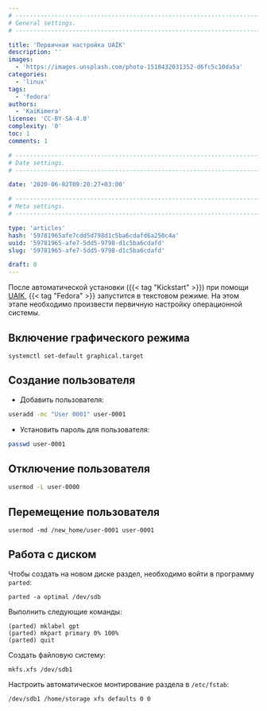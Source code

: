 ```yaml
---
# -------------------------------------------------------------------------------------------------------------------- #
# General settings.
# -------------------------------------------------------------------------------------------------------------------- #

title: 'Первичная настройка UAIK'
description: ''
images:
  - 'https://images.unsplash.com/photo-1518432031352-d6fc5c10da5a'
categories:
  - 'linux'
tags:
  - 'fedora'
authors:
  - 'KaiKimera'
license: 'CC-BY-SA-4.0'
complexity: '0'
toc: 1
comments: 1

# -------------------------------------------------------------------------------------------------------------------- #
# Date settings.
# -------------------------------------------------------------------------------------------------------------------- #

date: '2020-06-02T09:20:27+03:00'

# -------------------------------------------------------------------------------------------------------------------- #
# Meta settings.
# -------------------------------------------------------------------------------------------------------------------- #

type: 'articles'
hash: '59781965afe7cdd5d798d1c5ba6cdafd6a250c4a'
uuid: '59781965-afe7-5dd5-9798-d1c5ba6cdafd'
slug: '59781965-afe7-5dd5-9798-d1c5ba6cdafd'

draft: 0
---
```


После автоматической установки ({{< tag "Kickstart" >}}) при помощи [UAIK](https://uaik.github.io/), {{< tag "Fedora" >}} запустится в текстовом режиме. На этом этапе необходимо произвести первичную настройку операционной системы.

<!--more-->

## Включение графического режима

```text
systemctl set-default graphical.target
```

## Создание пользователя

- Добавить пользователя:

```bash
useradd -mc "User 0001" user-0001
```

- Установить пароль для пользователя:

```bash
passwd user-0001
```

## Отключение пользователя

```bash
usermod -L user-0000
```

## Перемещение пользователя

```text
usermod -md /new_home/user-0001 user-0001
```

## Работа с диском

Чтобы создать на новом диске раздел, необходимо войти в программу `parted`:

```text
parted -a optimal /dev/sdb
```

Выполнить следующие команды:

```text
(parted) mklabel gpt
(parted) mkpart primary 0% 100%
(parted) quit
```

Создать файловую систему:

```text
mkfs.xfs /dev/sdb1
```

Настроить автоматическое монтирование раздела в `/etc/fstab`:

```text
/dev/sdb1 /home/storage xfs defaults 0 0
```
